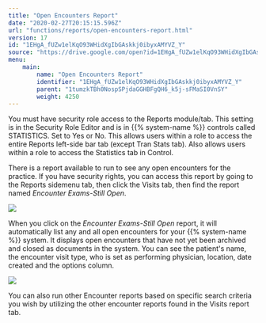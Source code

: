 ```yaml
---
title: "Open Encounters Report"
date: "2020-02-27T20:15:15.596Z"
url: "functions/reports/open-encounters-report.html"
version: 17
id: "1EHgA_fUZw1elKqO93WHidXgIbGAskkj0ibyxAMYVZ_Y"
source: "https://drive.google.com/open?id=1EHgA_fUZw1elKqO93WHidXgIbGAskkj0ibyxAMYVZ_Y"
menu:
    main:
        name: "Open Encounters Report"
        identifier: "1EHgA_fUZw1elKqO93WHidXgIbGAskkj0ibyxAMYVZ_Y"
        parent: "1tumzkTBh0NospSPjdaGGHBFgQH6_k5j-sFMaSI0VnSY"
        weight: 4250
---
```

You must have security role access to the Reports module/tab. This setting is in the Security Role Editor and is in {{% system-name %}} controls called STATISTICS. Set to Yes or No. This allows users within a role to access the entire Reports left-side bar tab (except Tran Stats tab). Also allows users within a role to access the Statistics tab in Control.

There is a report available to run to see any open encounters for the practice. If you have security rights, you can access this report by going to the Reports sidemenu tab, then click the Visits tab, then find the report named *Encounter Exams-Still Open*.

![](open-encounters-report.images/image1.png)

When you click on the *Encounter Exams-Still Open* report, it will automatically list any and all open encounters for your {{% system-name %}} system. It displays open encounters that have not yet been archived and closed as documents in the system. You can see the patient's name, the encounter visit type, who is set as performing physician, location, date created and the options column.

![](open-encounters-report.images/image2.png)

You can also run other Encounter reports based on specific search criteria you wish by utilizing the other encounter reports found in the Visits report tab.

